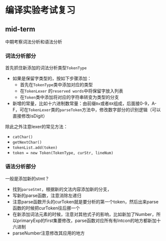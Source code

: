 # 编译实验考试复习

## mid-term

中期考察词法分析和语法分析

### 词法分析部分

首先抓住新添加的词法分析类型`TokenType`

+ 如果是保留字类型的，按如下步骤添加：
  + 首先在`TokenType`类中添加对应的类型
  + 在`TokenLexer` 的`reserved words`中将保留字放入列表
  + 在`Token`类中添加将对应的字符串转变为类型的分支
+ 新增的常量，比如十六进制数常量：由前缀`0x`或者`0X`组成，后面接0-9，A-F，可在`TokenLexer`类的`parseToken`方法中，修改数字部分的识别逻辑（可以直接修改isDigit）

除此之外注意lexer的常见方法：

+ `catChar()`
+ `getNextChar()`
+ `tokenList.add(token)`
+ `token = new Token(TokenType, curStr, lineNum)`

### 语法分析部分

一般是添加新的stmt？

+ 找到`parseStmt`，根据新的文法内容添加新的分支，
+ 写新的parse函数，注意消除左递归
+ 注意parse函数开头的curToken就是要分析的第一个token，然后出来parse函数的时候把curToken往后挪一个
+ 在新添加词法元素的时候，注意对其他式子的影响，比如新加了Number，所以primaryExp的first集要修改，parse函数对应所有有Intcon的地方都新加十六进制
+ parseNumber注意修改其应用的地方

